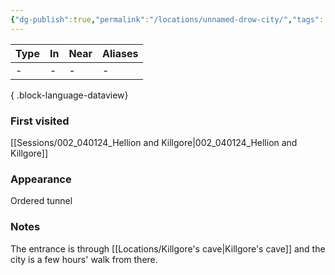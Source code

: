 ```yaml
---
{"dg-publish":true,"permalink":"/locations/unnamed-drow-city/","tags":["location"],"dgShowBacklinks":true,"dgShowLocalGraph":true,"noteIcon":"location","created":"2024-01-05T18:49:38.652+01:00","updated":"2024-01-18T16:06:11.104+01:00"}
---
```


| Type | In | Near | Aliases |
| ---- | -- | ---- | ------- |
| \-   | \- | \-   | \-      |

{ .block-language-dataview}
### First visited
[[Sessions/002_040124_Hellion and Killgore\|002_040124_Hellion and Killgore]]
### Appearance
Ordered tunnel
### Notes
The entrance is through [[Locations/Killgore's cave\|Killgore's cave]] and the city is a few hours' walk from there.